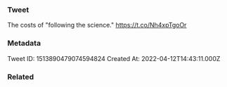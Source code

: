 ### Tweet
The costs of "following the science." https://t.co/Nh4xpTgoOr

### Metadata
Tweet ID: 1513890479074594824
Created At: 2022-04-12T14:43:11.000Z

### Related

